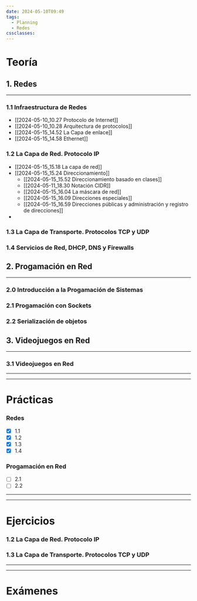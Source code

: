 ```yaml
---
date: 2024-05-10T09:49
tags:
  - Planning
  - Redes
cssclasses:
---
```

# Teoría
## 1. Redes
***
### 1.1 Infraestructura de Redes

 * [[2024-05-10_10.27 Protocolo de Internet]]
 * [[2024-05-10_10.28 Arquitectura de protocolos]]
 * [[2024-05-15_14.52 La Capa de enlace]]
 * [[2024-05-15_14.58 Ethernet]]

### 1.2 La Capa de Red. Protocolo IP

* [[2024-05-15_15.18 La capa de red]]
* [[2024-05-15_15.24 Direccionamiento]]
	* [[2024-05-15_15.52 Direccionamiento basado en clases]]
	* [[2024-05-11_18.30 Notación CIDR]]
	* [[2024-05-15_16.04 La máscara de red]]
	* [[2024-05-15_16.09 Direcciones especiales]]
	* [[2024-05-15_16.59 Direcciones públicas y administración y registro de direcciones]]
* 

### 1.3 La Capa de Transporte. Protocolos TCP y UDP
### 1.4 Servicios de Red, DHCP, DNS y Firewalls


## 2. Progamación en Red
***
### 2.0 Introducción a la Progamación de Sistemas

### 2.1 Progamación con Sockets

### 2.2 Serialización de objetos


## 3. Videojuegos en Red
***
### 3.1 Videojuegos en Red


***
***
# Prácticas

### Redes
 - [x] 1.1
 - [x] 1.2
 - [x] 1.3
 - [x] 1.4 
### Progamación en Red
 
 - [ ] 2.1
 - [ ] 2.2
***
***
# Ejercicios


### 1.2 La Capa de Red. Protocolo IP
### 1.3 La Capa de Transporte. Protocolos TCP y UDP


***
***
# Exámenes




